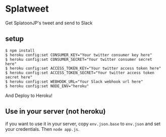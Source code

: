 # Splatweet
Get SplatoonJP's tweet and send to Slack

## setup

```
$ npm install
$ heroku config:set CONSUMER_KEY="Your twitter consumer key here"
$ heroku config:set CONSUMER_SECRET="Your twitter consumer secret here"
$ heroku config:set ACCESS_TOKEN_KEY="Your twitter access token here"
$ heroku config:set ACCESS_TOKEN_SECRET="Your twitter access token secret here"
$ heroku config:set WEBHOOK_URL="Your Slack webhook url here"
$ heroku config:set NODE_ENV="heroku"

```
And Deploy to Heroku!


## Use in your server (not heroku)

if you want to use it in your server, copy `env.json.base` to `env.json` and set your credentials.   Then `node app.js`.

